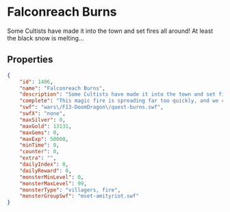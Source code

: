 # Falconreach Burns

Some Cultists have made it into the town and set fires all around! At least the black snow is melting...

## Properties

```json
{
    "id": 1406,
    "name": "Falconreach Burns",
    "description": "Some Cultists have made it into the town and set fires all around! At least the black snow is melting...",
    "complete": "This magic fire is spreading far too quickly, and we can't keep up with putting it all out! But don't give up, keep going!",
    "swf": "wars\/F13-DoomDragon\/quest-burns.swf",
    "swfX": "none",
    "maxSilver": 0,
    "maxGold": 13131,
    "maxGems": 0,
    "maxExp": 50000,
    "minTime": 0,
    "counter": 0,
    "extra": "",
    "dailyIndex": 0,
    "dailyReward": 0,
    "monsterMinLevel": 0,
    "monsterMaxLevel": 99,
    "monsterType": "villagers, fire",
    "monsterGroupSwf": "mset-amityriot.swf"
}
```

